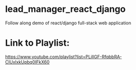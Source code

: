 # lead_manager_react_django
Follow along demo of react/django full-stack web application

# Link to Playlist:
https://www.youtube.com/playlist?list=PLillGF-RfqbbRA-CIUxlxkUpbq0IFkX60
